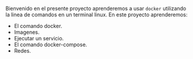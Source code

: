 Bienvenido en el presente proyecto aprenderemos a usar `docker` utilizando la linea de comandos en un terminal linux.
En este proyecto aprenderemos:

* El comando docker.
* Imagenes.
* Ejecutar un servicio.
* El comando docker-compose.
* Redes.
